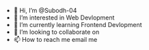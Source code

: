 - 👋 Hi, I’m @Subodh-04
- 👀 I’m interested in Web Devlopment 
- 🌱 I’m currently learning Frontend Devlopment
- 💞️ I’m looking to collaborate on 
- 📫 How to reach me email me 

<!---
Subodh-04/Subodh-04 is a ✨ special ✨ repository because its `README.md` (this file) appears on your GitHub profile.
You can click the Preview link to take a look at your changes.
--->
